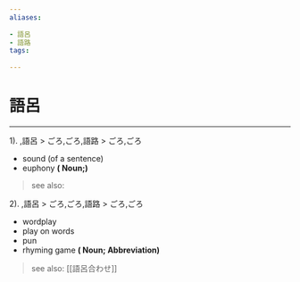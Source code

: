 ```yaml
---
aliases:
    
- 語呂
- 語路
tags:
    
---
```


# 語呂
---
1).
,語呂 > ごろ,ごろ,語路 > ごろ,ごろ

- sound (of a sentence)
- euphony
**( Noun;)**
> see also: 
            
2).
,語呂 > ごろ,ごろ,語路 > ごろ,ごろ

- wordplay
- play on words
- pun
- rhyming game
**( Noun; Abbreviation)**
> see also:  [[語呂合わせ]]
            